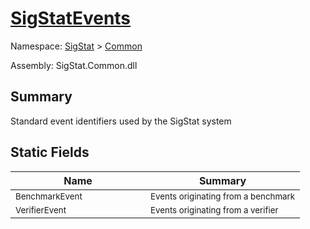 # [SigStatEvents](./SigStatEvents.md)

Namespace: [SigStat]() > [Common](./README.md)

Assembly: SigStat.Common.dll

## Summary
Standard event identifiers used by the SigStat system

## Static Fields

| Name | Summary | 
| --- | --- | 
| <sub>BenchmarkEvent</sub><div style="width: 200px">| <sub>Events originating from a benchmark</sub><div style="width: 200px">| <br>
| <sub>VerifierEvent</sub><div style="width: 200px">| <sub>Events originating from a verifier</sub><div style="width: 200px">| <br>


